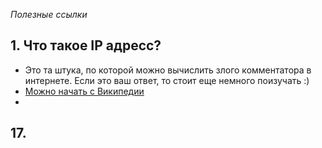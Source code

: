*Полезные ссылки*

## 1. Что такое IP адресс?
- Это та штука, по которой можно вычислить злого комментатора в интернете. Если это ваш ответ, то стоит еще немного поизучать :)
- [Можно начать с Википедии](https://ru.wikipedia.org/wiki/IP-%D0%B0%D0%B4%D1%80%D0%B5%D1%81)
- 

## 17.

